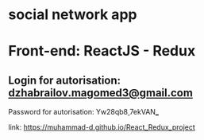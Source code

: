 # social network app

# Front-end: ReactJS - Redux

## Login for autorisation: dzhabrailov.magomed3@gmail.com

Password for autorisation: Yw28qb8<ins> </ins>7ekVAN<ins>_</ins>

link: https://muhammad-d.github.io/React_Redux_project
